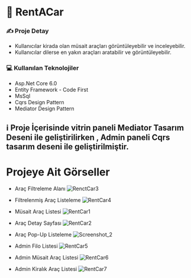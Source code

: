 # 🚗 RentACar 

### ✍️ Proje Detay
   * Kullanıcılar kirada olan müsait araçları görüntüleyebilir ve inceleyebilir.
   * Kullanıcılar dilerse en yakın araçları aratabilir ve görüntüleyebilir.
### 💻 Kullanılan Teknolojiler
    
   * Asp.Net Core 6.0 
   * Entity Framework - Code First
   * MsSql
   * Cqrs Design Pattern
   * Mediator Design Pattern

## ℹ️  Proje İçerisinde vitrin paneli Mediator Tasarım Deseni ile geliştirilirken , Admin paneli Cqrs tasarım deseni ile geliştirilmiştir.

#  Projeye Ait Görseller

* Araç Filtreleme Alanı
![RenctCar3](https://github.com/gozgirfaruk/RentACarProject/assets/125920944/13f2acde-a96e-4db1-b532-8358915fbb2a)


* Filtrelenmiş Araç Listeleme
![RentCar4](https://github.com/gozgirfaruk/RentACarProject/assets/125920944/2c98fbb5-37fb-4226-9ea8-2e67f26ad1ea)


* Müsait Araç Listesi
![RentCar1](https://github.com/gozgirfaruk/RentACarProject/assets/125920944/ca1c2336-21d8-40b0-8189-6d3caa53ce90)


* Araç Detay Sayfası
![RentCar2](https://github.com/gozgirfaruk/RentACarProject/assets/125920944/6f41b64f-315e-4b9e-bba2-0b40212547e1)

* Araç Pop-Up Listeleme
![Screenshot_2](https://github.com/gozgirfaruk/RentACarProject/assets/125920944/db23c12f-d453-47cb-ae49-d2f2265d4085)


* Admin Filo Listesi
![RentCar5](https://github.com/gozgirfaruk/RentACarProject/assets/125920944/e6263ce4-a2cf-45c6-80c7-617bc7cf6da5)


* Admin Müsait Araç Listesi
![RentCar6](https://github.com/gozgirfaruk/RentACarProject/assets/125920944/943146ba-8669-4301-8109-7474937f7c67)


* Admin Kiralık Araç Listesi
![RentCar7](https://github.com/gozgirfaruk/RentACarProject/assets/125920944/6245085d-ec4a-4c47-a2fb-a99126e760e4)


